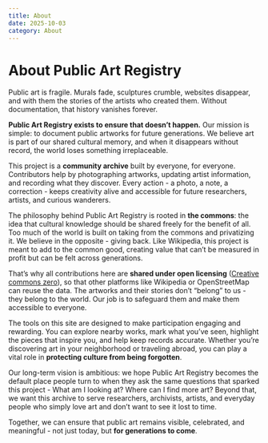 ```yaml
---
title: About
date: 2025-10-03
category: About
---
```


# About Public Art Registry

Public art is fragile. Murals fade, sculptures crumble, websites disappear, and with them the stories of the artists who created them. Without documentation, that history vanishes forever.

**Public Art Registry exists to ensure that doesn’t happen.** Our mission is simple: to document public artworks for future generations. We believe art is part of our shared cultural memory, and when it disappears without record, the world loses something irreplaceable.

This project is a **community archive** built by everyone, for everyone. Contributors help by photographing artworks, updating artist information, and recording what they discover. Every action - a photo, a note, a correction - keeps creativity alive and accessible for future researchers, artists, and curious wanderers.

The philosophy behind Public Art Registry is rooted in **the commons**: the idea that cultural knowledge should be shared freely for the benefit of all. Too much of the world is built on taking from the commons and privatizing it. We believe in the opposite - giving back. Like Wikipedia, this project is meant to add to the common good, creating value that can’t be measured in profit but can be felt across generations.

That’s why all contributions here are **shared under open licensing** ([Creative commons zero](https://creativecommons.org/public-domain/cc0/)), so that other platforms like Wikipedia or OpenStreetMap can reuse the data. The artworks and their stories don’t “belong” to us - they belong to the world. Our job is to safeguard them and make them accessible to everyone.

The tools on this site are designed to make participation engaging and rewarding. You can explore nearby works, mark what you’ve seen, highlight the pieces that inspire you, and help keep records accurate. Whether you’re discovering art in your neighborhood or traveling abroad, you can play a vital role in **protecting culture from being forgotten**.

Our long-term vision is ambitious: we hope Public Art Registry becomes the default place people turn to when they ask the same questions that sparked this project - What am I looking at? Where can I find more art? Beyond that, we want this archive to serve researchers, archivists, artists, and everyday people who simply love art and don’t want to see it lost to time.

Together, we can ensure that public art remains visible, celebrated, and meaningful - not just today, but **for generations to come**.
